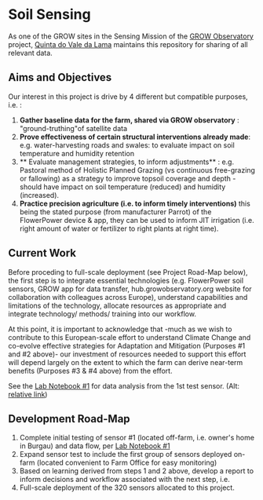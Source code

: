 # Soil Sensing
As one of the GROW sites in the Sensing Mission of the [GROW Observatory](https://growobservatory.org/) project, [Quinta do Vale da Lama](http://www.valedalama.net) maintains this repository for sharing of all relevant data.

## Aims and Objectives
Our interest in this project is drive by 4 different but compatible purposes, i.e. :

1. **Gather baseline data for the farm, shared via GROW observatory** : "ground-truthing"of satellite data
2. **Prove effectiveness of certain structural interventions already made**: e.g. water-harvesting roads and swales: to evaluate impact on soil temperature and humidity retention 
3. ** Evaluate management strategies, to inform adjustments** : e.g. Pastoral method of Holistic Planned Grazing (vs continuous free-grazing or fallowing) as a strategy to improve topsoil coverage and depth -should have impact on soil temperature (reduced) and humidity (increased).
4. **Practice precision agriculture (i.e. to inform timely interventions)** this being the stated purpose (from manufacturer Parrot) of the FlowerPower device & app, they can be used to inform JIT irrigation (i.e. right amount of water or fertilizer to right plants at right time).


## Current Work
Before proceding to full-scale deployment (see Project Road-Map below), the first step is to integrate essential technologies (e.g. FlowerPower soil sensors, GROW app for data transfer, hub.growobservatory.org website for collaboration with colleagues across Europe), understand capabilities and limitations of the technology, allocate resources as appropriate and integrate technology/ methods/ training into our workflow.

At this point, it is important to acknowledge that -much as we wish to contribute to this European-scale effort to understand Climate Change and co-evolve effective strategies for Adaptation and Mitigation (Purposes #1 and #2 above)- our investment of resources needed to support this effort will depend largely on the extent to which the farm can derive near-term benefits (Purposes #3 & #4 above) from the effort.

See the [Lab Notebook #1](https://github.com/ludwa6/soil_sensing/blob/master/sensor_test1.ipynb) for data analysis from the 1st test sensor. (Alt: [relative link](/sensor_test1.ipynb))

## Development Road-Map
1. Complete initial testing of sensor #1 (located off-farm, i.e. owner's home in Burgau) and data flow, per [Lab Notebook #1](https://github.com/ludwa6/soil_sensing/blob/master/sensor_test1.ipynb)
2. Expand sensor test to include the first group of sensors deployed on-farm (located convenient to Farm Office for easy monitoring)
3. Based on learning derived from steps 1 and 2 above, develop a report to inform decisions and workflow associated with the next step, i.e.
4. Full-scale deployment of the 320 sensors allocated to this project.


